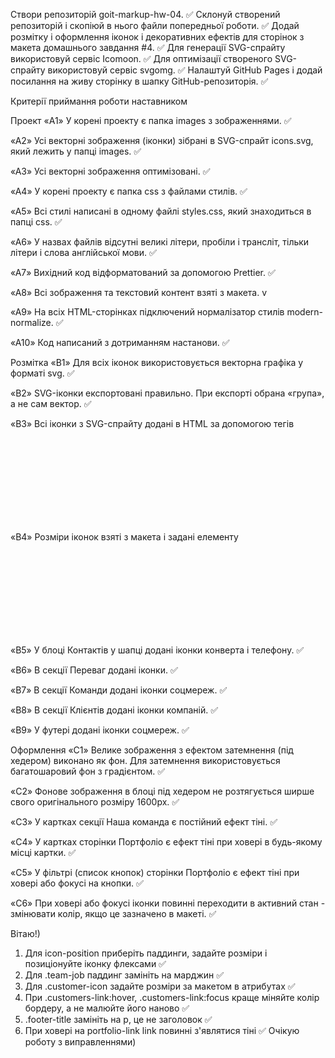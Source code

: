 Створи репозиторій goit-markup-hw-04. ✅
Склонуй створений репозиторій і скопіюй в нього файли попередньої роботи. ✅
Додай розмітку і оформлення іконок і декоративних ефектів для сторінок з макета домашнього завдання #4. ✅
Для генерації SVG-спрайту використовуй сервіс Icomoon. ✅
Для оптимізації створеного SVG-спрайту використовуй сервіс svgomg. ✅
Налаштуй GitHub Pages і додай посилання на живу сторінку в шапку GitHub-репозиторія. ✅

Критерії приймання роботи наставником

Проект
«A1» У корені проекту є папка images з зображеннями. ✅

«A2» Усі векторні зображення (іконки) зібрані в SVG-спрайт icons.svg, який лежить у папці images. ✅

«A3» Усі векторні зображення оптимізовані. ✅

«A4» У корені проекту є папка css з файлами стилів. ✅

«A5» Всі стилі написані в одному файлі styles.css, який знаходиться в папці css. ✅

«A6» У назвах файлів відсутні великі літери, пробіли і трансліт, тільки літери і слова англійської мови. ✅

«A7» Вихідний код відформатований за допомогою Prettier. ✅

«A8» Всі зображення та текстовий контент взяті з макета. v

«A9» На всіх HTML-сторінках підключений нормалізатор стилів modern-normalize. ✅

«A10» Код написаний з дотриманням настанови. ✅

Розмітка
«B1» Для всіх іконок використовується векторна графіка у форматі svg. ✅

«B2» SVG-іконки експортовані правильно. При експорті обрана «група», а не сам вектор. ✅

«B3» Всі іконки з SVG-спрайту додані в HTML за допомогою тегів <svg> і <use> ✅

«B4» Розміри іконок взяті з макета і задані елементу <svg> в HTML-файлі. ✅

«B5» У блоці Контактів у шапці додані іконки конверта і телефону. ✅

«B6» В секції Переваг додані іконки. ✅

«B7» В секції Команди додані іконки соцмереж. ✅

«B8» В секції Клієнтів додані іконки компаній. ✅

«B9» У футері додані іконки соцмереж. ✅

Оформлення
«C1» Велике зображення з ефектом затемнення (під хедером) виконано як фон. Для затемнення використовується багатошаровий фон з градієнтом. ✅

«C2» Фонове зображення в блоці під хедером не розтягується ширше свого оригінального розміру 1600рх. ✅

«C3» У картках секції Наша команда є постійний ефект тіні. ✅

«C4» У картках сторінки Портфоліо є ефект тіні при ховері в будь-якому місці картки. ✅

«C5» У фільтрі (список кнопок) сторінки Портфоліо є ефект тіні при ховері або фокусі на кнопки. ✅

«C6» При ховері або фокусі іконки повинні переходити в активний стан - змінювати колір, якщо це зазначено в макеті. ✅




Вітаю!)
1. Для icon-position приберіть паддинги, задайте розміри і позиціонуйте іконку флексами ✅
2. Для .team-job паддинг замініть на марджин ✅
3. Для .customer-icon задайте розміри за макетом в атрибутах ✅
4. При .customers-link:hover, .customers-link:focus краще міняйте колір бордеру, а не малюйте його наново ✅
5. .footer-title замініть на р, це не заголовок ✅
6. При ховері на portfolio-link link повинні з'являтися тіні ✅
Очікую роботу з виправленнями)
